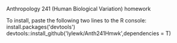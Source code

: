 Anthropology 241 (Human Biological Variation) homework

To install, paste the following two lines to the R console:      
install.packages('devtools')  
devtools::install_github('lylewk/Anth241Hmwk',dependencies = T)
